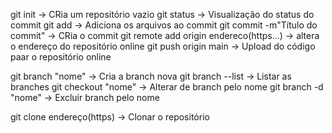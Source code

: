 git init -> CRia um repositório vazio
git status -> Visualização do status do commit
git add -> Adiciona os arquivos ao commit
git commit -m"Título do commit" -> CRia o commit
git remote add origin endereco(https...) -> altera o endereço do repositório online
git push origin main -> Upload do código paar o repositório online

git branch "nome" -> Cria a branch nova
git branch --list -> Listar as branches
git checkout "nome" -> Alterar de branch pelo nome
git branch -d "nome" -> Excluir branch pelo nome

git clone endereço(https) -> Clonar o repositório 